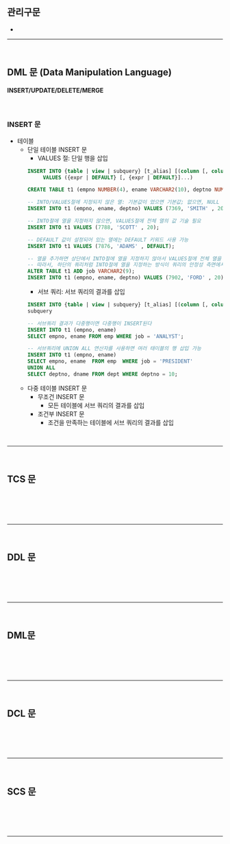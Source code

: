 ## 관리구문
> 
* 

<hr>
<br>

## DML 문 (Data Manipulation Language)
#### INSERT/UPDATE/DELETE/MERGE

<br>

### INSERT 문
* 테이블
  * 단일 테이블 INSERT 문
    * VALUES 절: 단일 행을 삽입
    ```sql
    INSERT INTO {table | view | subquery} [t_alias] [(column [, column]...)]
         VALUES ({expr | DEFAULT} [, {expr | DEFAULT}]...)
    ```
    ```sql
    CREATE TABLE t1 (empno NUMBER(4), ename VARCHAR2(10), deptno NUMBER(2) DEFAULT 20);
    
    -- INTO/VALUES절에 지정되지 않은 열: 기본값이 었으면 기본값; 없으면, NULL 삽입
    INSERT INTO t1 (empno, ename, deptno) VALUES (7369, 'SMITH' , 20);
    
    -- INTO절에 열을 지정하지 않으면, VALUES절에 전체 열의 값 기술 필요
    INSERT INTO t1 VALUES (7788, 'SCOTT' , 20);
    
    -- DEFAULT 값이 설정되어 있는 열에는 DEFAULT 키워드 사용 가능
    INSERT INTO t1 VALUES (7876, 'ADAMS' , DEFAULT);
    
    -- 열을 추가하면 상단에서 INTO절에 열을 지정하지 않아서 VALUES절에 전체 열을 기술해야 했던 모든 쿼리에서 에러가 발생한다
    -- 따라서, 하단의 쿼리처럼 INTO절에 열을 지정하는 방식이 쿼리의 안정성 측면에서 바람직하다
    ALTER TABLE t1 ADD job VARCHAR2(9);
    INSERT INTO t1 (empno, ename, deptno) VALUES (7902, 'FORD' , 20);
    ```
    * 서브 쿼리: 서브 쿼리의 결과를 삽입
    ```sql
    INSERT INTO {table | view | subquery} [t_alias] [(column [, column]...)]
    subquery
    ```
    ```sql
    -- 서브쿼리 결과가 다중행이면 다중행이 INSERT된다
    INSERT INTO t1 (empno, ename)
    SELECT empno, ename FROM emp WHERE job = 'ANALYST';

    -- 서브쿼리에 UNION ALL 연산자를 사용하면 여러 태이블의 행 삽입 가능
    INSERT INTO t1 (empno, ename)
    SELECT empno, ename  FROM emp  WHERE job = 'PRESIDENT'
    UNION ALL
    SELECT deptno, dname FROM dept WHERE deptno = 10;
    ```
  * 다중 테이블 INSERT 문
    * 무조건 INSERT 문
      * 모든 테이블에 서브 쿼리의 결과를 삽입
    * 조건부 INSERT 문
      * 조건을 만족하는 테이블에 서브 쿼리의 결과를 삽입

<br>
<hr>
<br>

## TCS 문
#### 

<br>

### 

<br>
<hr>
<br>

## DDL 문
#### 

<br>

### 

<br>
<hr>
<br>

## DML문
#### 

<br>

### 

<br>
<hr>
<br>

## DCL 문
#### 

<br>

### 

<br>
<hr>
<br>

## SCS 문
#### 

<br>

### 

<br>
<hr>
<br>
